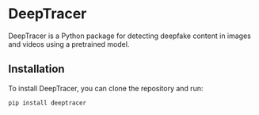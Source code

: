 # DeepTracer

DeepTracer is a Python package for detecting deepfake content in images and videos using a pretrained model.

## Installation

To install DeepTracer, you can clone the repository and run:

```bash
pip install deeptracer
